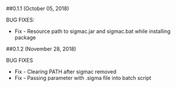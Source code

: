 ##0.1.1 (October 05, 2018)

BUG FIXES:

* Fix - Resource path to sigmac.jar and sigmac.bat while installing package

##0.1.2 (November 28, 2018)

BUG FIXES

* Fix - Clearing PATH after sigmac removed
* Fix - Passing parameter with .sigma file into batch script